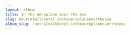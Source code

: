 ```yaml
---
layout: album
title: In The Aeroplane Over The Sea
slug: neutralmilkhotel-intheaeroplaneoverthesea
album_slug: neutralmilkhotel-intheaeroplaneoverthesea
---
```

